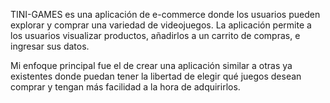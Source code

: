 TINI-GAMES es una aplicación de e-commerce donde los usuarios pueden explorar y comprar una variedad de videojuegos. La aplicación permite a los usuarios visualizar productos, añadirlos a un carrito de compras, e ingresar sus datos.

Mi enfoque principal fue el de crear una aplicación similar a otras ya existentes donde puedan tener la libertad de elegir qué juegos desean comprar y tengan más facilidad a la hora de adquirirlos.